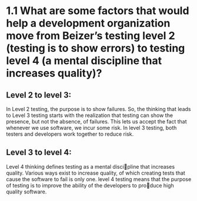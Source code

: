 #  1.1 What are some factors that would help a development organization move from Beizer’s testing level 2 (testing is to show errors) to testing level 4 (a mental discipline that increases quality)?

## Level 2 to level 3:
 In Level 2 testing, the purpose is to show failures. So, the thinking that leads to Level 3 testing starts with the realization that testing can show the presence, but not the absence, of failures. This lets us accept the fact that whenever we use software, we incur some risk.
 In level 3 testing, both testers and developers work together to reduce risk.
## Level 3 to level 4:
 Level 4 thinking defines testing as a mental discipline that increases quality. Various ways exist to increase quality, of which creating
tests that cause the software to fail is only one. 
  level 4 testing means that the purpose of testing is to improve the ability of the developers to produce high quality software. 